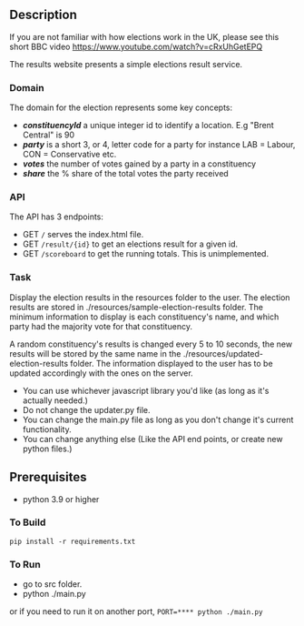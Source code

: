 ## Description

If you are not familiar with how elections work in the UK, please see this short BBC video https://www.youtube.com/watch?v=cRxUhGetEPQ

The results website presents a simple elections result service.

### Domain
The domain for the election represents some key concepts:
- _**constituencyId**_ a unique integer id to identify a location. E.g "Brent Central" is 90
- _**party**_ is a short 3, or 4, letter code for a party for instance LAB = Labour, CON = Conservative etc.
- _**votes**_ the number of votes gained by a party in a constituency
- _**share**_ the % share of the total votes the party received

### API
The API has 3 endpoints:
- GET `/` serves the index.html file.
- GET `/result/{id}` to get an elections result for a given id.
- GET `/scoreboard` to get the running totals. This is unimplemented.

### Task
Display the election results in the resources folder to the user. The election results are stored in ./resources/sample-election-results folder. The minimum information to display is each constituency's name, and which party had the majority vote for that constituency.

A random constituency's results is changed every 5 to 10 seconds, the new results will be stored by the same name in the ./resources/updated-election-results folder. The information displayed to the user has to be updated accordingly with the ones on the server.

- You can use whichever javascript library you'd like (as long as it's actually needed.)
- Do not change the updater.py file.
- You can change the main.py file as long as you don't change it's current functionality.
- You can change anything else (Like the API end points, or create new python files.)

## Prerequisites
- python 3.9 or higher

### To Build
`pip install -r requirements.txt`

### To Run
- go to src folder.
- python ./main.py

or if you need to run it on another port,
`PORT=**** python ./main.py`

